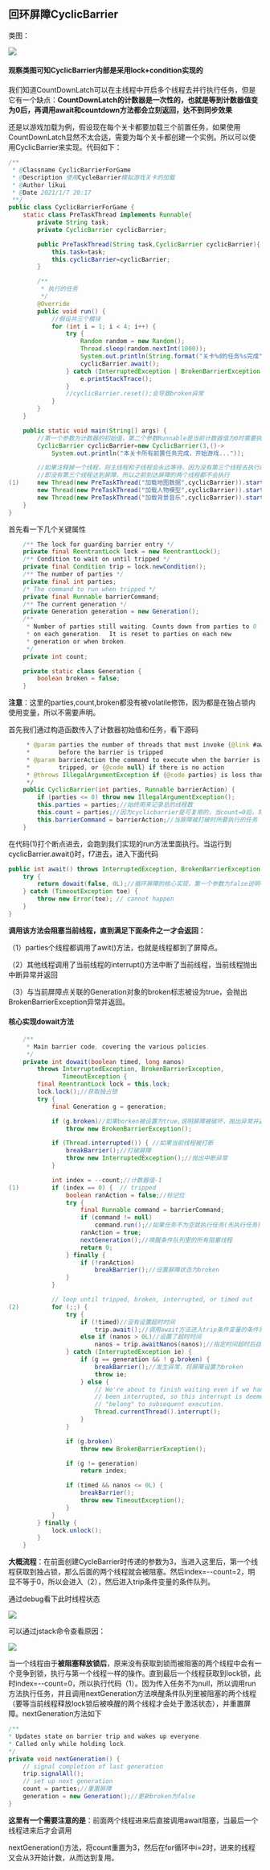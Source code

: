 ## 回环屏障CyclicBarrier

类图：

![](https://s3.ax1x.com/2021/01/23/s75tXQ.png)

#### 观察类图可知CyclicBarrier内部是采用lock+condition实现的

我们知道CountDownLatch可以在主线程中开启多个线程去并行执行任务，但是它有一个缺点：**CountDownLatch的计数器是一次性的，也就是等到计数器值变为0后，再调用await和countdown方法都会立刻返回，达不到同步效果**

还是以游戏加载为例，假设现在每个关卡都要加载三个前置任务，如果使用CountDownLatch显然不太合适，需要为每个关卡都创建一个实例。所以可以使用CyclicBarrier来实现。代码如下：

~~~java
/**
 * @Classname CyclicBarrierForGame
 * @Description 使用CycleBarrier模拟游戏关卡的加载
 * @Author likui
 * @Date 2021/1/7 20:17
 **/
public class CyclicBarrierForGame {
    static class PreTaskThread implements Runnable{
        private String task;
        private CyclicBarrier cyclicBarrier;

        public PreTaskThread(String task,CyclicBarrier cyclicBarrier){
            this.task=task;
            this.cyclicBarrier=cyclicBarrier;
        }

        /**
         * 执行的任务
         */
        @Override
        public void run() {
            //假设共三个模块
            for (int i = 1; i < 4; i++) {
                try {
                    Random random = new Random();
                    Thread.sleep(random.nextInt(1000));
                    System.out.println(String.format("关卡%d的任务%s完成",i,task));
                    cyclicBarrier.await();
                } catch (InterruptedException | BrokenBarrierException e) {
                    e.printStackTrace();
                }
                //cyclicBarrier.reset();会导致broken异常
            }
        }
    }

    public static void main(String[] args) {
        //第一个参数为计数器的初始值，第二个参数Runnable是当前计数器值为0时需要执行的任务
        CyclicBarrier cyclicBarrier=new CyclicBarrier(3,()->
            System.out.println("本关卡所有前置任务完成，开始游戏..."));

        //如果注释掉一个线程，则主线程和子线程会永远等待，因为没有第三个线程去执行await方法,
        //即没有第三个线程达到屏障，所以之前到达屏障的两个线程都不会执行
(1)     new Thread(new PreTaskThread("加载地图数据",cyclicBarrier)).start();
        new Thread(new PreTaskThread("加载人物模型",cyclicBarrier)).start();
        new Thread(new PreTaskThread("加载背景音乐",cyclicBarrier)).start();
    }
}
~~~

首先看一下几个关键属性

~~~java
    /** The lock for guarding barrier entry */
    private final ReentrantLock lock = new ReentrantLock();
    /** Condition to wait on until tripped */
    private final Condition trip = lock.newCondition();
    /** The number of parties */
    private final int parties;
    /* The command to run when tripped */
    private final Runnable barrierCommand;
    /** The current generation */
    private Generation generation = new Generation();
    /**
     * Number of parties still waiting. Counts down from parties to 0
     * on each generation.  It is reset to parties on each new
     * generation or when broken.
     */
    private int count;

    private static class Generation {
        boolean broken = false;
    }
~~~

**注意**：这里的parties,count,broken都没有被volatile修饰，因为都是在独占锁内使用变量，所以不需要声明。

首先我们通过构造函数传入了计数器初始值和任务，看下源码

~~~java
     * @param parties the number of threads that must invoke {@link #await}
     *        before the barrier is tripped
     * @param barrierAction the command to execute when the barrier is
     *        tripped, or {@code null} if there is no action
     * @throws IllegalArgumentException if {@code parties} is less than 1
     */
    public CyclicBarrier(int parties, Runnable barrierAction) {
        if (parties <= 0) throw new IllegalArgumentException();
        this.parties = parties;//始终用来记录总的线程数
        this.count = parties;//因为cyclicbarrier是可复用的，当count=0后，将parties赋值给count
        this.barrierCommand = barrierAction;//当屏障被打破时所要执行的任务
    }
~~~

在代码(1)打个断点进去，会跑到我们实现的run方法里面执行。当运行到cyclicBarrier.await()时，f7进去，进入下面代码

~~~java
public int await() throws InterruptedException, BrokenBarrierException {
    try {
        return dowait(false, 0L);//循环屏障的核心实现，第一个参数为false说明不设置超时时间，这时候第二个参数无意义
    } catch (TimeoutException toe) {
        throw new Error(toe); // cannot happen
    }
}
~~~

**调用该方法会阻塞当前线程，直到满足下面条件之一才会返回：**

（1）parties个线程都调用了awit()方法，也就是线程都到了屏障点。

（2）其他线程调用了当前线程的interrupt()方法中断了当前线程，当前线程抛出中断异常并返回

（3）与当前屏障点关联的Generation对象的broken标志被设为true，会抛出BrokenBarrierException异常并返回。

#### 核心实现dowait方法

~~~java
    /**
     * Main barrier code, covering the various policies.
     */
    private int dowait(boolean timed, long nanos)
        throws InterruptedException, BrokenBarrierException,
               TimeoutException {
        final ReentrantLock lock = this.lock;
        lock.lock();//获取独占锁
        try {
            final Generation g = generation;

            if (g.broken)//如果borken被设置为true,说明屏障被破坏，抛出异常并返回
                throw new BrokenBarrierException();

            if (Thread.interrupted()) { //如果当前线程被打断
                breakBarrier();//打破屏障
                throw new InterruptedException();//抛出中断异常
            }

            int index = --count;//计数器值-1
(1)         if (index == 0) {  // tripped
                boolean ranAction = false;//标记位
                try {
                    final Runnable command = barrierCommand;
                    if (command != null)
                        command.run();//如果任务不为空就执行任务(先执行任务)
                    ranAction = true;
                    nextGeneration();//唤醒条件队列里的所有阻塞线程
                    return 0;
                } finally {
                    if (!ranAction)
                        breakBarrier();//设置屏障状态为broken
                }
            }

            // loop until tripped, broken, interrupted, or timed out
(2)         for (;;) {
                try {
                    if (!timed)//没有设置超时时间
                        trip.await();//调用await方法进入trip条件变量的条件队列
                    else if (nanos > 0L)//设置了超时时间
                        nanos = trip.awaitNanos(nanos);//指定时间超时后自动被激活
                } catch (InterruptedException ie) {
                    if (g == generation && ! g.broken) {
                        breakBarrier();//发生异常，将屏障设置为broken
                        throw ie;
                    } else {
                        // We're about to finish waiting even if we had not
                        // been interrupted, so this interrupt is deemed to
                        // "belong" to subsequent execution.
                        Thread.currentThread().interrupt();
                    }
                }

                if (g.broken)
                    throw new BrokenBarrierException();

                if (g != generation)
                    return index;

                if (timed && nanos <= 0L) {
                    breakBarrier();
                    throw new TimeoutException();
                }
            }
        } finally {
            lock.unlock();
        }
    }
~~~

**大概流程**：在前面创建CycleBarrier时传递的参数为3，当进入这里后，第一个线程获取到独占锁，那么后面的两个线程就会被阻塞。然后index=--count=2，明显不等于0，所以会进入（2），然后进入trip条件变量的条件队列。

通过debug看下此时线程状态

![](https://s3.ax1x.com/2021/01/23/s7HOYR.png)

可以通过jstack命令查看原因：

![](https://s3.ax1x.com/2021/01/23/s7bK0g.png)

当一个线程由于**被阻塞释放锁后**，原来没有获取到锁而被阻塞的两个线程中会有一个竞争到锁，执行与第一个线程一样的操作。直到最后一个线程获取到lock锁，此时index=--count=0，所以执行代码（1）。因为传入任务不为null，所以调用run方法执行任务，并且调用nextGeneration方法唤醒条件队列里被阻塞的两个线程（要等当前线程释放lock锁后被唤醒的两个线程才会处于激活状态），并重置屏障。nextGeneration方法如下

~~~java
/**
* Updates state on barrier trip and wakes up everyone.
* Called only while holding lock.
*/
private void nextGeneration() {
    // signal completion of last generation
    trip.signalAll();
    // set up next generation
    count = parties;//重置屏障
    generation = new Generation();//更新broken为false
}
~~~

**这里有一个需要注意的是**：前面两个线程进来后直接调用await阻塞，当最后一个线程进来后才会调用

nextGeneration()方法，将count重置为3，然后在for循环中i=2时，进来的线程又会从3开始计数，从而达到复用。